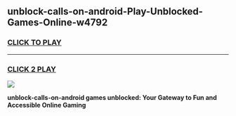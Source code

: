 
## unblock-calls-on-android-Play-Unblocked-Games-Online-w4792
<h3>
<a href="https://premium76.site?title=unblock-calls-on-android&ref=25A">CLICK TO PLAY</a></h3>
<hr>

<h3>
<a href="https://premium76.site?title=unblock-calls-on-android&ref=25A">CLICK 2 PLAY</a>
  
</h3>

<a href="https://premium76.site?title=unblock-calls-on-android&ref=25A"><img src="https://clearcache.store/games.png"></a>


**unblock-calls-on-android games unblocked: Your Gateway to Fun and Accessible Online Gaming**
